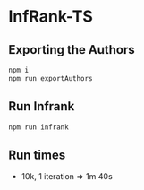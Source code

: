 # InfRank-TS

## Exporting the Authors

```bash
npm i
npm run exportAuthors
```

## Run Infrank

```bash
npm run infrank
```

## Run times

- 10k, 1 iteration => 1m 40s
